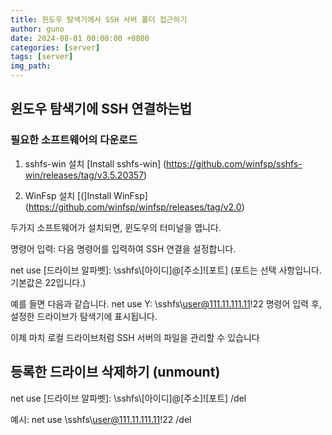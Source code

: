 ```yaml
---
title: 윈도우 탐색기에서 SSH 서버 폴더 접근하기
author: guno
date: 2024-08-01 00:00:00 +0800
categories: [server]
tags: [server]
img_path:
---
```


## 윈도우 탐색기에 SSH 연결하는법

### 필요한 소프트웨어의 다운로드

1. sshfs-win 설치  [Install sshfs-win]
(https://github.com/winfsp/sshfs-win/releases/tag/v3.5.20357)

2. WinFsp 설치  [(]Install WinFsp]
(https://github.com/winfsp/winfsp/releases/tag/v2.0)

두가지 소프트웨어가 설치되면, 윈도우의 터미널을 엽니다.

명령어 입력: 다음 명령어를 입력하여 SSH 연결을 설정합니다. 

net use [드라이브 알파벳]: \\sshfs\\[아이디]@[주소]![포트]
(포트는 선택 사항입니다. 기본값은 22입니다.)
 

예를 들면 다음과 같습니다.
net use Y: \\sshfs\\user@111.11.111.11!22
명령어 입력 후, 설정한 드라이브가 탐색기에 표시됩니다.


이제 마치 로컬 드라이브처럼 SSH 서버의 파일을 관리할 수 있습니다


## 등록한 드라이브 삭제하기 (unmount)
net use [드라이브 알파벳]: \\sshfs\\[아이디]@[주소]![포트] /del

예시: net use \\sshfs\\user@111.11.111.11!22 /del
 

[nodejs]: https://nodejs.org/
[starter]: https://github.com/cotes2020/chirpy-starter
[pages-workflow-src]: https://docs.github.com/en/pages/getting-started-with-github-pages/configuring-a-publishing-source-for-your-github-pages-site#publishing-with-a-custom-github-actions-workflow
[latest-tag]: https://github.com/cotes2020/jekyll-theme-chirpy/tags
